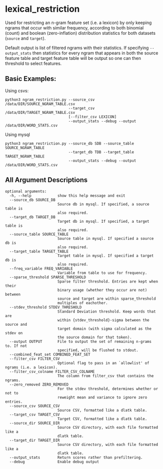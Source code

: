 # lexical_restriction

Used for restricting an n-gram feature set (i.e. a lexicon) by only keeping ngrams that occur with similar frequency, according to both binomial (count) and boolean (zero-inflation) distribution statistics for both datasets (`source` and `target`).

Default output is list of filtered ngrams with their statistics. 
If specifying `--output_stats` then statistics for every ngram 
that appears in both the source feature table and target feature 
table will be output so one can then threshold to select features.

## Basic Examples:

Using csvs:
```
python3 ngram_restriction.py --source_csv /data/DIR/SOURCE_NGRAM_TABLE.csv 
                             --target_csv /data/DIR/TARGET_NGRAM_TABLE.csv 
                             [--filter_csv LEXICON]
                             --output_stats --debug --output /data/DIR/WORD_STATS.csv
```

Using mysql
```
python3 ngram_restriction.py --source_db SDB --source_table SOURCE_NGRAM_TABLE 
                             --target_db TDB --target_table TARGET_NGRAM_TABLE
                             --output_stats --debug --output /data/DIR/WORD_STATS.csv
```

## All Argument Descriptions
```
optional arguments:
  -h, --help            show this help message and exit
  --source_db SOURCE_DB
                        Source db in mysql. If specified, a source table is
                        also required.
  --target_db TARGET_DB
                        Target db in mysql. If specified, a target table is
                        also required.
  --source_table SOURCE_TABLE
                        Source table in mysql. If specified a source db is
                        also required.
  --target_table TARGET_TABLE
                        Target table in mysql. If specified a target db is
                        also required.
  --freq_variable FREQ_VARIABLE
                        Variable from table to use for frequency.
  --sparse_threshold SPARSE_THRESHOLD
                        Sparse filter threshold. Entries are kept when their
                        binary usage (whether they occur are not) between
                        source and target are within sparse_threshold
                        multiples of eachother.
  --stdev_threshold STDEV_THRESHOLD
                        Standard Deviation threshold. Keep words that are
                        within {stdev_threshold}-sigma between the source and
                        target domain (with sigma calculated as the stdev on
                        the source domain for that token).
  --output OUTPUT       File to output the set of remaining n-grams to. If not
                        specified, will be flushed to stdout.
  --combined_feat_set COMBINED_FEAT_SET
  --filter_csv FILTER_CSV
                        Optional flag to pass in an `allowlist' of ngrams (i.e. a lexicon). 
  --filter_csv_colname FILTER_CSV_COLNAME
                        The column from filter_csv that contains the ngrams.
  --zero_removed ZERO_REMOVED
                        For the stdev threshold, determines whether or not to
                        reweight mean and variance to ignore zero entries.
  --source_csv SOURCE_CSV
                        Source CSV, formatted like a dlatk table.
  --target_csv TARGET_CSV
                        Target CSV, formatted like a dlatk table.
  --source_dir SOURCE_DIR
                        Source CSV directory, with each file formatted like a
                        dlatk table.
  --target_dir TARGET_DIR
                        Source CSV directory, with each file formatted like a
                        dlatk table.
  --output_stats        Return scores rather than prefiltering.
  --debug               Enable debug output 
```
